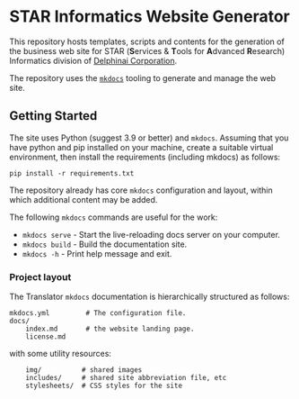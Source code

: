 # STAR Informatics Website Generator

This repository hosts templates, scripts and contents for the generation of the business web site for STAR (**S**ervices & **T**ools for **A**dvanced **R**esearch) Informatics division of [Delphinai Corporation](https://delphinai.ca).

The repository uses the [`mkdocs`](https://www.mkdocs.org/) tooling to generate and manage the web site.

## Getting Started

The site uses Python (suggest 3.9 or better) and `mkdocs`. Assuming that you have python and pip installed on your machine, create a suitable virtual environment, then install the requirements (including mkdocs) as follows:

```shell
pip install -r requirements.txt
```

The repository already has core `mkdocs` configuration and layout, within which additional content may be added. 

The following `mkdocs` commands are useful for the work:

* `mkdocs serve` - Start the live-reloading docs server on your computer.
* `mkdocs build` - Build the documentation site.
* `mkdocs -h` - Print help message and exit.

### Project layout

The Translator `mkdocs` documentation is hierarchically structured as follows:

    mkdocs.yml         # The configuration file.
    docs/
        index.md       # the website landing page.
        license.md

with some utility resources:

        img/          # shared images
        includes/     # shared site abbreviation file, etc
        stylesheets/  # CSS styles for the site
